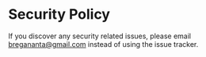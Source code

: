 # Security Policy

If you discover any security related issues, please email bregananta@gmail.com instead of using the issue tracker.
